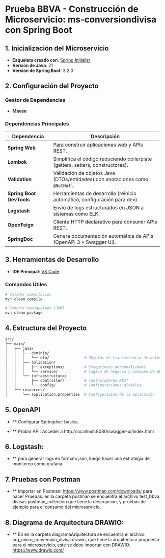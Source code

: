 # Prueba BBVA - Construcción de Microservicio:  ms-conversiondivisa con Spring Boot

## 1. Inicialización del Microservicio
- **Esqueleto creado con**: [Spring Initializr](https://start.spring.io/)
- **Versión de Java**: 21
- **Versión de Spring Boot**: 3.2.0

## 2. Configuración del Proyecto
### Gestor de Dependencias
- **Maven**

### Dependencias Principales
| Dependencia               | Descripción                                                                 |
|---------------------------|-----------------------------------------------------------------------------|
| **Spring Web**            | Para construir aplicaciones web y APIs REST.                                |
| **Lombok**                | Simplifica el código reduciendo boilerplate (getters, setters, constructores). |
| **Validation**            | Validación de objetos Java (DTOs/entidades) con anotaciones como `@NotNull`. |
| **Spring Boot DevTools**  | Herramientas de desarrollo (reinicio automático, configuración para dev).   |
| **Logstash**              | Envío de logs estructurados en JSON a sistemas como ELK.                    |
| **OpenFeign**             | Cliente HTTP declarativo para consumir APIs REST.                           |
| **SpringDoc**             | Genera documentación automática de APIs (OpenAPI 3 + Swagger UI).           |

## 3. Herramientas de Desarrollo
- **IDE Principal**: [VS Code](https://code.visualstudio.com/download)

### Comandos Útiles
```bash
# Validar compilación
mvn clean compile

# Generar empaquetado (JAR)
mvn clean package
```
## 4. Estructura del Proyecto
```bash
src/
├── main/
│   ├── java/
│   │   ├── dominio/
│   │   │   └── dto/                # Objetos de transferencia de datos
│   │   ├── aplicacion/
│   │   │   ├── exceptions/         # Excepciones personalizadas
│   │   │   └── service/            # Lógica de negocio y consumo de APIs
│   │   └── infraestructura/
│   │       ├── controller/         # Controladores REST
│   │       └── config/             # Configuraciones globales
│   └── resources/
│       └── application.properties  # Configuración de la aplicación
```
## 5. OpenAPI
- ** Configurar Springdoc: basica. 

- ** Probar API: Acceder a http://localhost:8080/swagger-ui/index.html

## 6. Logstash: 
- ** para generar logs en formato json, luego hacer una estrategia de monitoreo como grafana. 

## 7. Pruebas con Postman
- ** Importar en Postman: https://www.postman.com/downloads/ para hacer Pruebas: en la carpeta postman se encuentra el archivo test_bbva divisas.postman_collection que tiene la descripcion,
 y  pruebas  de ejemplo para el  consumo del microservicio.
 
##  8. Diagrama de  Arquitectura DRAWIO: 
- ** En  en la carpeta diagramaArquitectura se encuentra el archivo arq_micro_conversion_divisa.drawio, que tiene la arquitectura propuesta para el microservicio, este se debe importar  con DRAWIO:  https://www.drawio.com/
